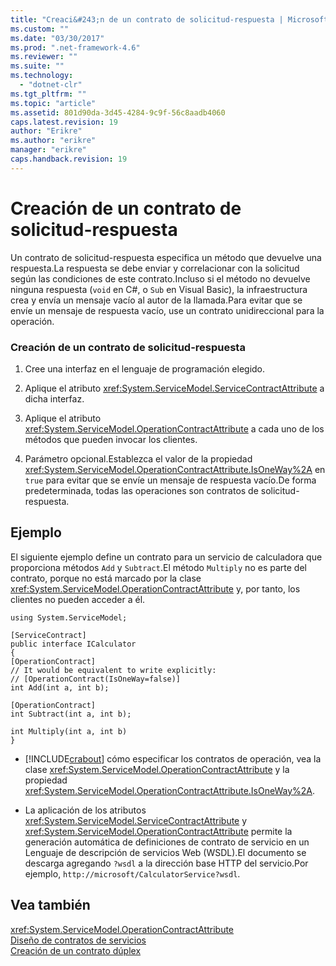 ```yaml
---
title: "Creaci&#243;n de un contrato de solicitud-respuesta | Microsoft Docs"
ms.custom: ""
ms.date: "03/30/2017"
ms.prod: ".net-framework-4.6"
ms.reviewer: ""
ms.suite: ""
ms.technology: 
  - "dotnet-clr"
ms.tgt_pltfrm: ""
ms.topic: "article"
ms.assetid: 801d90da-3d45-4284-9c9f-56c8aadb4060
caps.latest.revision: 19
author: "Erikre"
ms.author: "erikre"
manager: "erikre"
caps.handback.revision: 19
---
```

# Creaci&#243;n de un contrato de solicitud-respuesta
Un contrato de solicitud\-respuesta especifica un método que devuelve una respuesta.La respuesta se debe enviar y correlacionar con la solicitud según las condiciones de este contrato.Incluso si el método no devuelve ninguna respuesta \(`void` en C\#, o `Sub` en Visual Basic\), la infraestructura crea y envía un mensaje vacío al autor de la llamada.Para evitar que se envíe un mensaje de respuesta vacío, use un contrato unidireccional para la operación.  
  
### Creación de un contrato de solicitud\-respuesta  
  
1.  Cree una interfaz en el lenguaje de programación elegido.  
  
2.  Aplique el atributo <xref:System.ServiceModel.ServiceContractAttribute> a dicha interfaz.  
  
3.  Aplique el atributo <xref:System.ServiceModel.OperationContractAttribute> a cada uno de los métodos que pueden invocar los clientes.  
  
4.  Parámetro opcional.Establezca el valor de la propiedad <xref:System.ServiceModel.OperationContractAttribute.IsOneWay%2A> en `true` para evitar que se envíe un mensaje de respuesta vacío.De forma predeterminada, todas las operaciones son contratos de solicitud\-respuesta.  
  
## Ejemplo  
 El siguiente ejemplo define un contrato para un servicio de calculadora que proporciona métodos `Add` y `Subtract`.El método `Multiply` no es parte del contrato, porque no está marcado por la clase <xref:System.ServiceModel.OperationContractAttribute> y, por tanto, los clientes no pueden acceder a él.  
  
```  
using System.ServiceModel;   
  
[ServiceContract]   
public interface ICalculator   
{   
[OperationContract]   
// It would be equivalent to write explicitly:  
// [OperationContract(IsOneWay=false)]   
int Add(int a, int b);   
  
[OperationContract]   
int Subtract(int a, int b);   
  
int Multiply(int a, int b)  
}  
```  
  
-   [!INCLUDE[crabout](../../../../includes/crabout-md.md)] cómo especificar los contratos de operación, vea la clase <xref:System.ServiceModel.OperationContractAttribute> y la propiedad <xref:System.ServiceModel.OperationContractAttribute.IsOneWay%2A>.  
  
-   La aplicación de los atributos <xref:System.ServiceModel.ServiceContractAttribute> y <xref:System.ServiceModel.OperationContractAttribute> permite la generación automática de definiciones de contrato de servicio en un Lenguaje de descripción de servicios Web \(WSDL\).El documento se descarga agregando `?wsdl` a la dirección base HTTP del servicio.Por ejemplo, `http://microsoft/CalculatorService?wsdl`.  
  
## Vea también  
 <xref:System.ServiceModel.OperationContractAttribute>   
 [Diseño de contratos de servicios](../../../../docs/framework/wcf/designing-service-contracts.md)   
 [Creación de un contrato dúplex](../../../../docs/framework/wcf/feature-details/how-to-create-a-duplex-contract.md)